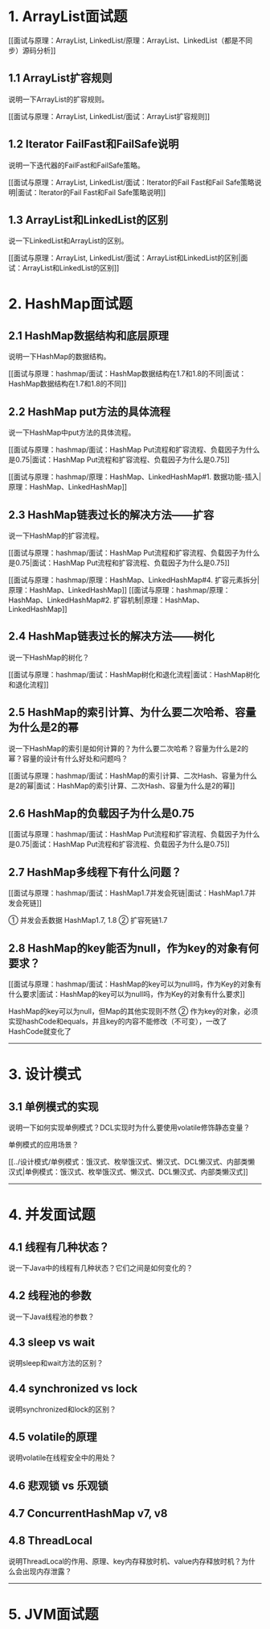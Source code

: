 
# 1. ArrayList面试题
[[面试与原理：ArrayList, LinkedList/原理：ArrayList、LinkedList（都是不同步）源码分析]]
## 1.1 ArrayList扩容规则
说明一下ArrayList的扩容规则。

[[面试与原理：ArrayList, LinkedList/面试：ArrayList扩容规则]]

## 1.2 Iterator FailFast和FailSafe说明
说明一下迭代器的FailFast和FailSafe策略。

[[面试与原理：ArrayList, LinkedList/面试：Iterator的Fail Fast和Fail Safe策略说明|面试：Iterator的Fail Fast和Fail Safe策略说明]]

## 1.3 ArrayList和LinkedList的区别
说一下LinkedList和ArrayList的区别。

[[面试与原理：ArrayList, LinkedList/面试：ArrayList和LinkedList的区别|面试：ArrayList和LinkedList的区别]]

# 2. HashMap面试题
## 2.1 HashMap数据结构和底层原理
说明一下HashMap的数据结构。

[[面试与原理：hashmap/面试：HashMap数据结构在1.7和1.8的不同|面试：HashMap数据结构在1.7和1.8的不同]]

## 2.2 HashMap put方法的具体流程
说一下HashMap中put方法的具体流程。

[[面试与原理：hashmap/面试：HashMap Put流程和扩容流程、负载因子为什么是0.75|面试：HashMap Put流程和扩容流程、负载因子为什么是0.75]]

[[面试与原理：hashmap/原理：HashMap、LinkedHashMap#1. 数据功能-插入|原理：HashMap、LinkedHashMap]]

## 2.3 HashMap链表过长的解决方法——扩容
说一下HashMap的扩容流程。

[[面试与原理：hashmap/面试：HashMap Put流程和扩容流程、负载因子为什么是0.75|面试：HashMap Put流程和扩容流程、负载因子为什么是0.75]]

[[面试与原理：hashmap/原理：HashMap、LinkedHashMap#4. 扩容元素拆分|原理：HashMap、LinkedHashMap]]
[[面试与原理：hashmap/原理：HashMap、LinkedHashMap#2. 扩容机制|原理：HashMap、LinkedHashMap]]

## 2.4 HashMap链表过长的解决方法——树化
说一下HashMap的树化？

[[面试与原理：hashmap/面试：HashMap树化和退化流程|面试：HashMap树化和退化流程]]

## 2.5 HashMap的索引计算、为什么要二次哈希、容量为什么是2的幂
说一下HashMap的索引是如何计算的？为什么要二次哈希？容量为什么是2的幂？容量的设计有什么好处和问题吗？

[[面试与原理：hashmap/面试：HashMap的索引计算、二次Hash、容量为什么是2的幂|面试：HashMap的索引计算、二次Hash、容量为什么是2的幂]]

## 2.6 HashMap的负载因子为什么是0.75
[[面试与原理：hashmap/面试：HashMap Put流程和扩容流程、负载因子为什么是0.75|面试：HashMap Put流程和扩容流程、负载因子为什么是0.75]]

## 2.7 HashMap多线程下有什么问题？
[[面试与原理：hashmap/面试：HashMap1.7并发会死链|面试：HashMap1.7并发会死链]]

① 并发会丢数据 HashMap1.7, 1.8
② 扩容死链1.7

## 2.8 HashMap的key能否为null，作为key的对象有何要求？
[[面试与原理：hashmap/面试：HashMap的key可以为null吗，作为Key的对象有什么要求|面试：HashMap的key可以为null吗，作为Key的对象有什么要求]]

HashMap的key可以为null，但Map的其他实现则不然
② 作为key的对象，必须实现hashCode和equals，并且key的内容不能修改（不可变），一改了HashCode就变化了

---
# 3. 设计模式
## 3.1 单例模式的实现
说明一下如何实现单例模式？DCL实现时为什么要使用volatile修饰静态变量？

单例模式的应用场景？

[[../设计模式/单例模式：饿汉式、枚举饿汉式、懒汉式、DCL懒汉式、内部类懒汉式|单例模式：饿汉式、枚举饿汉式、懒汉式、DCL懒汉式、内部类懒汉式]]

---
# 4. 并发面试题
## 4.1 线程有几种状态？
说一下Java中的线程有几种状态？它们之间是如何变化的？

## 4.2 线程池的参数
说一下Java线程池的参数？

## 4.3 sleep vs wait
说明sleep和wait方法的区别？

## 4.4 synchronized vs lock
说明synchronized和lock的区别？

## 4.5 volatile的原理
说明volatile在线程安全中的用处？

## 4.6 悲观锁 vs 乐观锁

## 4.7 ConcurrentHashMap v7, v8

## 4.8 ThreadLocal
说明ThreadLocal的作用、原理、key内存释放时机、value内存释放时机？为什么会出现内存泄露？


---
# 5. JVM面试题




